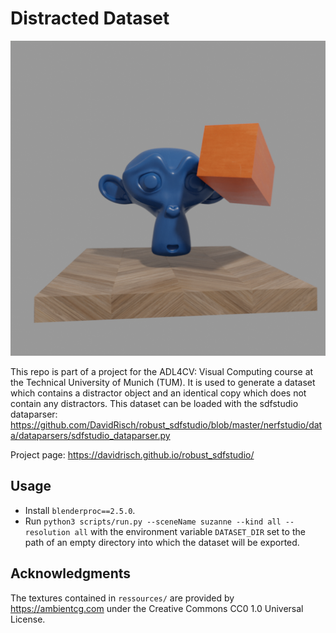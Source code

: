 # Distracted Dataset

![alt text](examples/rgb.png)

This repo is part of a project for the ADL4CV: Visual Computing course at the Technical University of Munich (TUM).
It is used to generate a dataset which contains a distractor object and an identical copy which does not contain any distractors.
This dataset can be loaded with the sdfstudio dataparser: https://github.com/DavidRisch/robust_sdfstudio/blob/master/nerfstudio/data/dataparsers/sdfstudio_dataparser.py

Project page: https://davidrisch.github.io/robust_sdfstudio/

## Usage

- Install `blenderproc==2.5.0`.
- Run `python3 scripts/run.py --sceneName suzanne --kind all --resolution all`
  with the environment variable `DATASET_DIR` set to the path of an empty directory into which the dataset will be exported.

## Acknowledgments

The textures contained in `ressources/` are provided by https://ambientcg.com under the Creative Commons CC0 1.0 Universal License.
